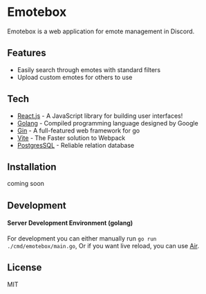# Emotebox
Emotebox is a web application for emote management in Discord.

## Features
- Easily search through emotes with standard filters
- Upload custom emotes for others to use


## Tech
- [React.js](https://reactjs.org/) - A JavaScript library for building user interfaces!
- [Golang](https://go.dev/) - Compiled programming language designed by Google
- [Gin](https://gin-gonic.com/) - A full-featured web framework for go
- [Vite](https://vitejs.dev/) - The Faster solution to Webpack
- [PostgresSQL](https://www.postgresql.org/) - Reliable relation database

## Installation
coming soon

## Development

#### Server Development Environment (golang)
For development you can either manually run `go run ./cmd/emotebox/main.go`,
Or if you want live reload, you can use [Air](https://github.com/cosmtrek/air). 

## License
MIT
